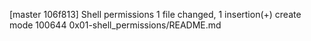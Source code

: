 [master 106f813] Shell permissions
 1 file changed, 1 insertion(+)
 create mode 100644 0x01-shell_permissions/README.md
